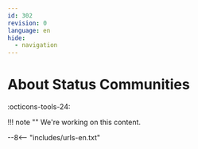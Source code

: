```yaml
---
id: 302
revision: 0
language: en
hide:
  - navigation
---
```


# About Status Communities

 :octicons-tools-24:

!!! note ""
     We're working on this content.

--8<-- "includes/urls-en.txt"
